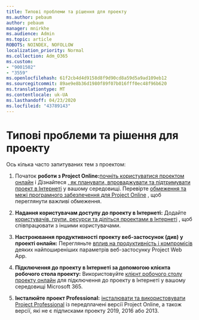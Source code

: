 ```yaml
---
title: Типові проблеми та рішення для проекту
ms.author: pebaum
author: pebaum
manager: mnirkhe
ms.audience: Admin
ms.topic: article
ROBOTS: NOINDEX, NOFOLLOW
localization_priority: Normal
ms.collection: Adm_O365
ms.custom:
- "9001502"
- "3559"
ms.openlocfilehash: 61f2cb4d4d9158d8f9d90cd8a59d5a9ad109eb12
ms.sourcegitcommit: 89ae9e8b36d1980f89f07b016fff0ec48f96b620
ms.translationtype: MT
ms.contentlocale: uk-UA
ms.lasthandoff: 04/23/2020
ms.locfileid: "43789143"
---
```

# <a name="project-common-issues-and-resolutions"></a>Типові проблеми та рішення для проекту

Ось кілька часто запитуваних тем з проектом:

1. Початок **роботи з Project Online:**[почніть користуватися проектом онлайн](https://docs.microsoft.com/ProjectOnline/get-started-with-project-online) і Дізнайтеся [, як планувати, впроваджувати та підтримувати проект в Інтернеті](https://docs.microsoft.com/projectonline/project-online) у вашому середовищі.   Перевірте [обмеження та межі програмного забезпечення для Project Online](https://docs.microsoft.com/ProjectOnline/project-online-software-boundaries-and-limits) , щоб переглянути важливі обмеження.

2. **Надання користувачам доступу до проекту в Інтернеті:** Додайте [користувачів, групи, ресурси та діліться проектами в Інтернеті](https://docs.microsoft.com/projectonline/step-2-add-people-to-project-online) , щоб співпрацювати з іншими користувачами. 

3. **Настроювання продуктивності проекту веб-застосунок (див) у проекті онлайн:** Перегляньте [вплив на продуктивність і компромісів](https://docs.microsoft.com/projectonline/tune-project-online-performance) деяких найпоширеніших параметрів веб-застосунку Project Web App.

4. **Підключення до проекту в Інтернеті за допомогою клієнта робочого стола проекту:** Використовуйте [клієнт робочого столу проекту онлайн](https://docs.microsoft.com/projectonline/connect-to-project-online-with-the-project-online-desktop-client) для підключення до проекту в Інтернеті у вашому середовищі Microsoft 365. 

5. **Інсталюйте проект Professional:** [інсталювати та використовувати Project Professional](https://support.office.com/article/install-project-7059249b-d9fe-4d61-ab96-5c5bf435f281) із передплачені версії Project Online, а також версії, які не є підписками проекту 2019, 2016 або 2013.
